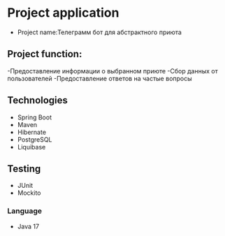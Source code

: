 # Project application
* Project name:Телеграмм бот для абстрактного приюта
## Project function: 
-Предоставление информации о выбранном приюте
-Сбор данных от пользователей
-Предоставление ответов на частые вопросы
  
## Technologies
- Spring Boot
- Maven
- Hibernate
- PostgreSQL
- Liquibase

## Testing 
- JUnit
- Mockito
### Language
- Java 17
